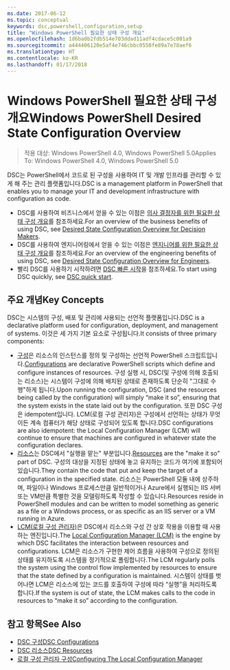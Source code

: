 ```yaml
---
ms.date: 2017-06-12
ms.topic: conceptual
keywords: dsc,powershell,configuration,setup
title: "Windows PowerShell 필요한 상태 구성 개요"
ms.openlocfilehash: 1d6ba0b2fdb514e703ddad11adf4cdace5c001a9
ms.sourcegitcommit: a444406120e5af4e746cbbc0558fe89a7e78aef6
ms.translationtype: HT
ms.contentlocale: ko-KR
ms.lasthandoff: 01/17/2018
---
```

# <a name="windows-powershell-desired-state-configuration-overview"></a><span data-ttu-id="31f9f-103">Windows PowerShell 필요한 상태 구성 개요</span><span class="sxs-lookup"><span data-stu-id="31f9f-103">Windows PowerShell Desired State Configuration Overview</span></span> 

> <span data-ttu-id="31f9f-104">적용 대상: Windows PowerShell 4.0, Windows PowerShell 5.0</span><span class="sxs-lookup"><span data-stu-id="31f9f-104">Applies To: Windows PowerShell 4.0, Windows PowerShell 5.0</span></span>

<span data-ttu-id="31f9f-105">DSC는 PowerShell에서 코드로 된 구성을 사용하여 IT 및 개발 인프라를 관리할 수 있게 해 주는 관리 플랫폼입니다.</span><span class="sxs-lookup"><span data-stu-id="31f9f-105">DSC is a management platform in PowerShell that enables you to manage your IT and development infrastructure with configuration as code.</span></span>

- <span data-ttu-id="31f9f-106">DSC를 사용하여 비즈니스에서 얻을 수 있는 이점은 [의사 결정자를 위한 필요한 상태 구성 개요](decisionMaker.md)를 참조하세요.</span><span class="sxs-lookup"><span data-stu-id="31f9f-106">For an overview of the business benefits of using DSC, see [Desired State Configuration Overview for Decision Makers](decisionMaker.md).</span></span>
- <span data-ttu-id="31f9f-107">DSC를 사용하여 엔지니어링에서 얻을 수 있는 이점은 [엔지니어를 위한 필요한 상태 구성 개요](DscForEngineers.md)를 참조하세요.</span><span class="sxs-lookup"><span data-stu-id="31f9f-107">For an overview of the engineering benefits of using DSC, see [Desired State Configuration Overview for Engineers](DscForEngineers.md).</span></span>
- <span data-ttu-id="31f9f-108">빨리 DSC를 사용하기 시작하려면 [DSC 빠른 시작](quickStart.md)을 참조하세요.</span><span class="sxs-lookup"><span data-stu-id="31f9f-108">To start using DSC quickly, see [DSC quick start](quickStart.md).</span></span>

## <a name="key-concepts"></a><span data-ttu-id="31f9f-109">주요 개념</span><span class="sxs-lookup"><span data-stu-id="31f9f-109">Key Concepts</span></span>

<span data-ttu-id="31f9f-110">DSC는 시스템의 구성, 배포 및 관리에 사용되는 선언적 플랫폼입니다.</span><span class="sxs-lookup"><span data-stu-id="31f9f-110">DSC is a declarative platform used for configuration, deployment, and management of systems.</span></span> <span data-ttu-id="31f9f-111">이것은 세 가지 기본 요소로 구성됩니다.</span><span class="sxs-lookup"><span data-stu-id="31f9f-111">It consists of three primary components:</span></span>

- <span data-ttu-id="31f9f-112">[구성](configurations.md)은 리소스의 인스턴스를 정의 및 구성하는 선언적 PowerShell 스크립트입니다.</span><span class="sxs-lookup"><span data-stu-id="31f9f-112">[Configurations](configurations.md) are declarative PowerShell scripts which define and configure instances of resources.</span></span>
    <span data-ttu-id="31f9f-113">구성 실행 시, DSC(및 구성에 의해 호출되는 리소스)는 시스템이 구성에 의해 배치된 상태로 존재하도록 단순히 "그대로 수행"하게 됩니다.</span><span class="sxs-lookup"><span data-stu-id="31f9f-113">Upon running the configuration, DSC (and the resources being called by the configuration) will simply “make it so”, ensuring that the system exists in the state laid out by the configuration.</span></span> 
    <span data-ttu-id="31f9f-114">또한 DSC 구성은 idempotent입니다. LCM(로컬 구성 관리자)은 구성에서 선언하는 상태가 무엇이든 계속 컴퓨터가 해당 상태로 구성되어 있도록 합니다.</span><span class="sxs-lookup"><span data-stu-id="31f9f-114">DSC configurations are also idempotent: the Local Configuration Manager (LCM) will continue to ensure that machines are configured in whatever state the configuration declares.</span></span>
- <span data-ttu-id="31f9f-115">[리소스](resources.md)는 DSC에서 "실행을 맡는" 부분입니다.</span><span class="sxs-lookup"><span data-stu-id="31f9f-115">[Resources](resources.md) are the "make it so" part of DSC.</span></span> <span data-ttu-id="31f9f-116">구성의 대상을 지정된 상태에 놓고 유지하는 코드가 여기에 포함되어 있습니다.</span><span class="sxs-lookup"><span data-stu-id="31f9f-116">They contain the code that put and keep the target of a configuration in the specified state.</span></span> 
    <span data-ttu-id="31f9f-117">리소스는 PowerShell 모듈 내에 상주하며, 파일이나 Windows 프로세스만큼 일반적이거나 Azure에서 실행되는 IIS 서버 또는 VM만큼 특별한 것을 모델링하도록 작성할 수 있습니다.</span><span class="sxs-lookup"><span data-stu-id="31f9f-117">Resources reside in PowerShell modules and can be written to model something as generic as a file or a Windows process, or as specific as an IIS server or a VM running in Azure.</span></span>
- <span data-ttu-id="31f9f-118">[LCM(로컬 구성 관리자)](metaConfig.md)은 DSC에서 리소스와 구성 간 상호 작용을 이용할 때 사용하는 엔진입니다.</span><span class="sxs-lookup"><span data-stu-id="31f9f-118">The [Local Configuration Manager (LCM)](metaConfig.md) is the engine by which DSC facilitates the interaction between resources and configurations.</span></span> 
    <span data-ttu-id="31f9f-119">LCM은 리소스가 구현한 제어 흐름을 사용하여 구성으로 정의된 상태를 유지하도록 시스템을 정기적으로 폴링합니다.</span><span class="sxs-lookup"><span data-stu-id="31f9f-119">The LCM regularly polls the system using the control flow implemented by resources to ensure that the state defined by a configuration is maintained.</span></span> 
    <span data-ttu-id="31f9f-120">시스템이 상태를 벗어나면 LCM은 리소스에 있는 코드를 호출하여 구성에 따라 “실행”을 처리하도록 합니다.</span><span class="sxs-lookup"><span data-stu-id="31f9f-120">If the system is out of state, the LCM makes calls to the code in resources to “make it so” according to the configuration.</span></span> 

## <a name="see-also"></a><span data-ttu-id="31f9f-121">참고 항목</span><span class="sxs-lookup"><span data-stu-id="31f9f-121">See Also</span></span>

- [<span data-ttu-id="31f9f-122">DSC 구성</span><span class="sxs-lookup"><span data-stu-id="31f9f-122">DSC Configurations</span></span>](configurations.md)
- [<span data-ttu-id="31f9f-123">DSC 리소스</span><span class="sxs-lookup"><span data-stu-id="31f9f-123">DSC Resources</span></span>](resources.md)
- [<span data-ttu-id="31f9f-124">로컬 구성 관리자 구성</span><span class="sxs-lookup"><span data-stu-id="31f9f-124">Configuring The Local Configuration Manager</span></span>](metaConfig.md)

